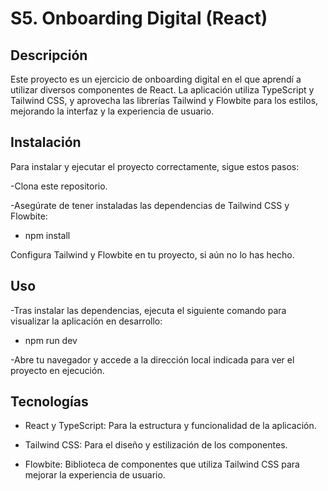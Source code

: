 # S5. Onboarding Digital (React)

## Descripción

Este proyecto es un ejercicio de onboarding digital en el que aprendí a utilizar diversos componentes de React. La aplicación utiliza TypeScript y Tailwind CSS, y aprovecha las librerías Tailwind y Flowbite para los estilos, mejorando la interfaz y la experiencia de usuario.

## Instalación

Para instalar y ejecutar el proyecto correctamente, sigue estos pasos:

-Clona este repositorio.

-Asegúrate de tener instaladas las dependencias de Tailwind CSS y Flowbite:

- npm install

Configura Tailwind y Flowbite en tu proyecto, si aún no lo has hecho.

## Uso

-Tras instalar las dependencias, ejecuta el siguiente comando para visualizar la aplicación en desarrollo:


- npm run dev

-Abre tu navegador y accede a la dirección local indicada para ver el proyecto en ejecución.

## Tecnologías

- React y TypeScript: Para la estructura y funcionalidad de la aplicación.

- Tailwind CSS: Para el diseño y estilización de los componentes.

- Flowbite: Biblioteca de componentes que utiliza Tailwind CSS para mejorar la experiencia de usuario.
